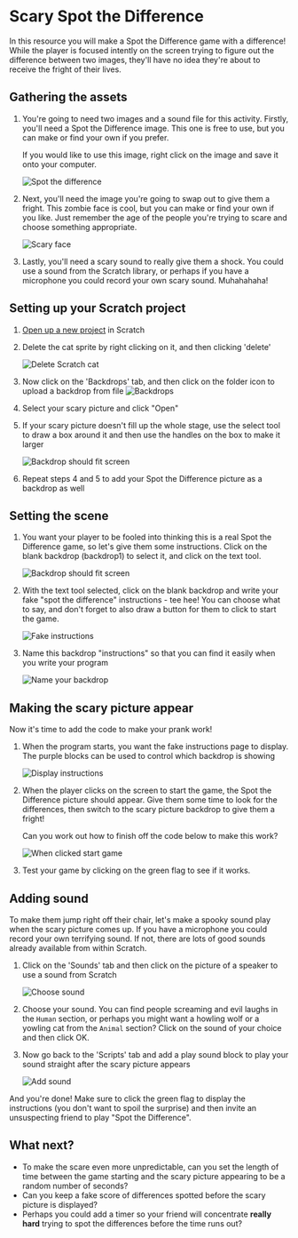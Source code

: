 # Scary Spot the Difference

In this resource you will make a Spot the Difference game with a difference! While the player is focused intently on the screen trying to figure out the difference between two images, they'll have no idea they're about to receive the fright of their lives.

## Gathering the assets

1. You're going to need two images and a sound file for this activity. Firstly, you'll need a Spot the Difference image. This one is free to use, but you can make or find your own if you prefer. 

	If you would like to use this image, right click on the image and save it onto your computer.

	![Spot the difference](images/spot_the_diff.png)

2. Next, you'll need the image you're going to swap out to give them a fright. This zombie face is cool, but you can make or find your own if you like. Just remember the age of the people you're trying to scare and choose something appropriate.

	![Scary face](images/scary_face.png)

3. Lastly, you'll need a scary sound to really give them a shock. You could use a sound from the Scratch library, or perhaps if you have a microphone you could record your own scary sound. Muhahahaha! 

## Setting up your Scratch project

1. [Open up a new project](http://jumpto.cc/scratch-new) in Scratch

2. Delete the cat sprite by right clicking on it, and then clicking 'delete'
	
	![Delete Scratch cat](images/delete-cat.png)

3. Now click on the 'Backdrops' tab, and then click on the folder icon to upload a backdrop from file
	![Backdrops](images/backdrops.png)

4. Select your scary picture and click "Open"

5. If your scary picture doesn't fill up the whole stage, use the select tool to draw a box around it and then use the handles on the box to make it larger

	![Backdrop should fit screen](images/fit-screen.png)

6. Repeat steps 4 and 5 to add your Spot the Difference picture as a backdrop as well

## Setting the scene

1. You want your player to be fooled into thinking this is a real Spot the Difference game, so let's give them some instructions. Click on the blank backdrop (backdrop1) to select it, and click on the text tool.

	![Backdrop should fit screen](images/backdrop-1.png)

2. With the text tool selected, click on the blank backdrop and write your fake "spot the difference" instructions - tee hee! You can choose what to say, and don't forget to also draw a button for them to click to start the game.

	![Fake instructions](images/fake-instructions.png)

3. Name this backdrop "instructions" so that you can find it easily when you write your program

	![Name your backdrop](images/name-instructions.png)


## Making the scary picture appear

Now it's time to add the code to make your prank work!

1. When the program starts, you want the fake instructions page to display. The purple blocks can be used to control which backdrop is showing

	![Display instructions](images/start-instructions.png)

2. When the player clicks on the screen to start the game, the Spot the Difference picture should appear. Give them some time to look for the differences, then switch to the scary picture backdrop to give them a fright! 

	Can you work out how to finish off the code below to make this work?

	![When clicked start game](images/when-clicked.png)

3. Test your game by clicking on the green flag to see if it works.


## Adding sound

To make them jump right off their chair, let's make a spooky sound play when the scary picture comes up. If you have a microphone you could record your own terrifying sound. If not, there are lots of good sounds already available from within Scratch. 

1. Click on the 'Sounds' tab and then click on the picture of a speaker to use a sound from Scratch

	![Choose sound](images/choose-sound.png)

2. Choose your sound. You can find people screaming and evil laughs in the `Human` section, or perhaps you might want a howling wolf or a yowling cat from the `Animal` section? Click on the sound of your choice and then click OK.

3. Now go back to the 'Scripts' tab and add a play sound block to play your sound straight after the scary picture appears 

	![Add sound](images/add-sound.png)

And you're done! Make sure to click the green flag to display the instructions (you don't want to spoil the surprise) and then invite an unsuspecting friend to play "Spot the Difference".

## What next?

* To make the scare even more unpredictable, can you set the length of time between the game starting and the scary picture appearing to be a random number of seconds?
* Can you keep a fake score of differences spotted before the scary picture is displayed?
* Perhaps you could add a timer so your friend will concentrate **really hard** trying to spot the differences before the time runs out?
